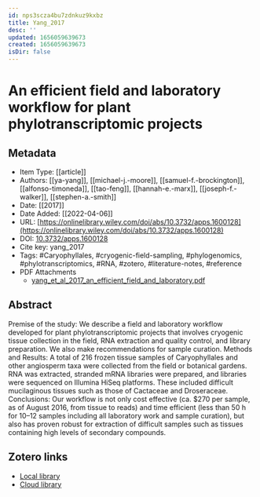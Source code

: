 ```yaml
---
id: nps3scza4bu7zdnkuz9kxbz
title: Yang_2017
desc: ''
updated: 1656059639673
created: 1656059639673
isDir: false
---
```

# An efficient field and laboratory workflow for plant phylotranscriptomic projects

## Metadata

* Item Type: [[article]]
* Authors: [[ya-yang]], [[michael-j.-moore]], [[samuel-f.-brockington]], [[alfonso-timoneda]], [[tao-feng]], [[hannah-e.-marx]], [[joseph-f.-walker]], [[stephen-a.-smith]]
* Date: [[2017]]
* Date Added: [[2022-04-06]]
* URL: [https://onlinelibrary.wiley.com/doi/abs/10.3732/apps.1600128](https://onlinelibrary.wiley.com/doi/abs/10.3732/apps.1600128)
* DOI: [10.3732/apps.1600128](https://doi.org/10.3732/apps.1600128)
* Cite key: yang_2017
* Tags: #Caryophyllales, #cryogenic-field-sampling, #phylogenomics, #phylotranscriptomics, #RNA, #zotero, #literature-notes, #reference
* PDF Attachments
	- [yang_et_al_2017_an_efficient_field_and_laboratory.pdf](zotero://open-pdf/library/items/3RFSXU2I)

## Abstract

Premise of the study: We describe a field and laboratory workflow developed for plant phylotranscriptomic projects that involves cryogenic tissue collection in the field, RNA extraction and quality control, and library preparation. We also make recommendations for sample curation. Methods and Results: A total of 216 frozen tissue samples of Caryophyllales and other angiosperm taxa were collected from the field or botanical gardens. RNA was extracted, stranded mRNA libraries were prepared, and libraries were sequenced on Illumina HiSeq platforms. These included difficult mucilaginous tissues such as those of Cactaceae and Droseraceae. Conclusions: Our workflow is not only cost effective (ca. $270 per sample, as of August 2016, from tissue to reads) and time efficient (less than 50 h for 10–12 samples including all laboratory work and sample curation), but also has proven robust for extraction of difficult samples such as tissues containing high levels of secondary compounds.


##  Zotero links
* [Local library](zotero://select/items/3_JTB4Z36K)
* [Cloud library](http://zotero.org/groups/4613367/items/JTB4Z36K)

